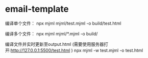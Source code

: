 # email-template

编译单个文件：
npx mjml mjml/test.mjml -o build/test.html

编译多个文件：
npx mjml mjml/*.mjml -o build/

编译文件并实时更新至output.html (需要使用服务器打开:http://127.0.0.1:5500/test.html )
npx mjml -w test.mjml -o test.html
